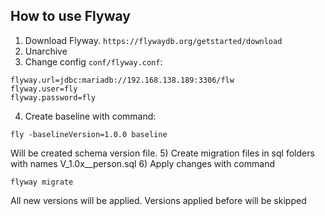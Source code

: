 ## How to use Flyway

1) Download Flyway. `https://flywaydb.org/getstarted/download`
2) Unarchive
3) Change config `conf/flyway.conf`:
```
flyway.url=jdbc:mariadb://192.168.138.189:3306/flw
flyway.user=fly
flyway.password=fly
```
4) Create baseline with command: 
```
fly -baselineVersion=1.0.0 baseline
```
Will be created schema version file.
5) Create migration files in sql folders with names V_1.0x__person.sql
6) Apply changes with command
```
flyway migrate
```
All new versions will be applied. Versions applied before will be skipped
